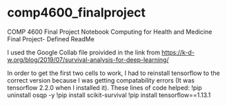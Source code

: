 # comp4600_finalproject
COMP 4600 Final Project Notebook 
Computing for Health and Medicine Final Project- Defined ReadMe

I used the Google Collab file proivided in the link from https://k-d-w.org/blog/2019/07/survival-analysis-for-deep-learning/

In order to get the first two cells to work, I had to reinstall tensorflow to the correct version because I was getting compatability errors (It was tensorflow 2.2.0 when I installed it). These lines of code helped: 
!pip uninstall osqp -y
!pip install scikit-survival
!pip install tensorflow==1.13.1

